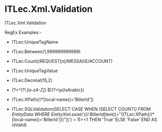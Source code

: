 # ITLec.Xml.Validation
ITLec.Xml.Validation


RegEx Examples:-

- ITLec:UniqueTagName
- ITLec:Between(1,999999999999)
- ITLec:Count(/REQUEST[n]/MESSAGE/ACCOUNT)
- ITLec:UniqueTagValue
- ITLec:Decimal(15,2)
- (?=^(?!.*[a-zA-Z]).*$)(?=\p{IsArabic})

- ITLec:XPath(//*[local-name()='BillerId'])
- ITLec:SQLValidation(SELECT CASE WHEN (SELECT COUNT(*) FROM EntityData WHERE EntityXml.exist('(//*:BillerId[text()="{ITLec:XPath(//*[local-name()='BillerId'])}"])') = 1)>=1 THEN 'True' ELSE 'False' END AS IsValid) 


